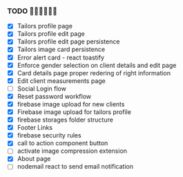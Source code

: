 ### TODO 🚨🚨🚨🔥🔥🔥

- [x] Tailors profile page
- [x] Tailors profile edit page
- [x] Tailors profile edit page persistence
- [x] Tailors image card persistence
- [x] Error alert card - react toastify
- [x] Enforce gender selection on client details and edit page
- [x] Card details page proper redering of right information
- [x] Edit client measurements page
- [ ] Social Login flow
- [x] Reset password workflow
- [x] firebase image upload for new clients
- [x] Firebase image upload for tailors profile
- [x] firebase storages folder structure
- [x] Footer Links
- [x] firebase security rules
- [x] call to action component button
- [ ] activate image compression extension
- [x] About page
- [ ] nodemail react to send email notification

